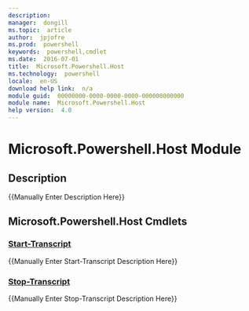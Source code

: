 ```yaml
---
description:  
manager:  dongill
ms.topic:  article
author:  jpjofre
ms.prod:  powershell
keywords:  powershell,cmdlet
ms.date:  2016-07-01
title:  Microsoft.Powershell.Host
ms.technology:  powershell
locale:  en-US
download help link:  n/a
module guid:  00000000-0000-0000-0000-000000000000
module name:  Microsoft.Powershell.Host
help version:  4.0
---
```



# Microsoft.Powershell.Host Module
## Description
{{Manually Enter Description Here}}

## Microsoft.Powershell.Host Cmdlets
### [Start-Transcript](Start-Transcript.md)
{{Manually Enter Start-Transcript Description Here}}

### [Stop-Transcript](Stop-Transcript.md)
{{Manually Enter Stop-Transcript Description Here}}

